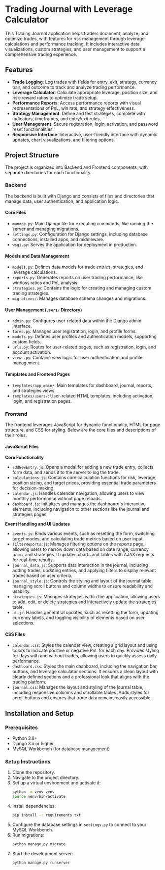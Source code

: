 
# Trading Journal with Leverage Calculator

This Trading Journal application helps traders document, analyze, and optimize trades, with features for risk management through leverage calculations and performance tracking. It includes interactive data visualizations, custom strategies, and user management to support a comprehensive trading experience.

## Features

- **Trade Logging**: Log trades with fields for entry, exit, strategy, currency pair, and outcome to track and analyze trading performance.
- **Leverage Calculator**: Calculate appropriate leverage, position size, and risk-reward ratios to optimize trade setup.
- **Performance Reports**: Access performance reports with visual representations of PnL, win rate, and strategy effectiveness.
- **Strategy Management**: Define and test strategies, complete with indicators, timeframes, and entry/exit rules.
- **User Management**: Secure registration, login, activation, and password reset functionalities.
- **Responsive Interface**: Interactive, user-friendly interface with dynamic updates, chart visualizations, and filtering options.

## Project Structure

The project is organized into Backend and Frontend components, with separate directories for each functionality.

### Backend

The backend is built with Django and consists of files and directories that manage data, user authentication, and application logic.

#### Core Files

- `manage.py`: Main Django file for executing commands, like running the server and managing migrations.
- `settings.py`: Configuration for Django settings, including database connections, installed apps, and middleware.
- `wsgi.py`: Serves the application for deployment in production.

#### Models and Data Management

- `models.py`: Defines data models for trade entries, strategies, and leverage calculations.
- `reports.py`: Generates reports on user trading performance, like win/loss ratios and PnL analysis.
- `strategies.py`: Contains the logic for creating and managing custom trading strategies.
- `migrations/`: Manages database schema changes and migrations.

#### User Management (`users/` Directory)

- `admin.py`: Configures user-related data within the Django admin interface.
- `forms.py`: Manages user registration, login, and profile forms.
- `models.py`: Defines user profiles and authentication models, supporting custom fields.
- `urls.py`: Routes for user-related pages, such as registration, login, and account activation.
- `views.py`: Contains view logic for user authentication and profile management.

#### Templates and Frontend Pages

- `templates/app_main/`: Main templates for dashboard, journal, reports, and strategies views.
- `templates/users/`: User-related HTML templates, including activation, login, and registration pages.

### Frontend

The frontend leverages JavaScript for dynamic functionality, HTML for page structure, and CSS for styling. Below are the core files and descriptions of their roles.

#### JavaScript Files

**Core Functionality**

- `addNewEntry.js`: Opens a modal for adding a new trade entry, collects form data, and sends it to the server to log the trade.
- `calculations.js`: Contains core calculation functions for risk, leverage, position sizing, and target prices, providing essential trade parameters for decision-making.
- `calendar.js`: Handles calendar navigation, allowing users to view monthly performance without page reloads.
- `dashboard.js`: Initializes and manages the dashboard's interactive elements, including navigation to other sections like the journal and strategies pages.

**Event Handling and UI Updates**

- `events.js`: Binds various events, such as resetting the form, switching target modes, and calculating trade metrics based on user input.
- `filterReports.js`: Manages filtering options on the reports page, allowing users to narrow down data based on date range, currency pairs, and strategies. It updates charts and tables with AJAX requests for real-time results.
- `journal_data.js`: Supports data interaction in the journal, including adding trades, updating entries, and applying filters to display relevant trades based on user criteria.
- `journal_style.js`: Controls the styling and layout of the journal table, managing scroll buttons and column widths to ensure readability and usability.
- `strategies.js`: Manages strategies within the application, allowing users to add, edit, or delete strategies and interactively update the strategies table.
- `ui.js`: Handles general UI updates, such as resetting the form, updating currency labels, and toggling visibility of elements based on user selections.

#### CSS Files

- `calendar.css`: Styles the calendar view, creating a grid layout and using colors to indicate positive or negative PnL for each day. Provides styling for days with and without trades, allowing users to quickly assess daily performance.
- `dashboard.css`: Styles the main dashboard, including the navigation bar, buttons, and leverage calculator sections. It ensures a clean layout with clearly defined sections and a professional look that aligns with the trading platform.
- `journal.css`: Manages the layout and styling of the journal table, including responsive columns and scrollable tables. Adds styles for scroll buttons and ensures that trade data remains easily accessible.

## Installation and Setup

### Prerequisites

- Python 3.8+
- Django 3.x or higher
- MySQL Workbench (for database management)

### Setup Instructions

1. Clone the repository.
2. Navigate to the project directory.
3. Set up a virtual environment and activate it:
    ```bash
    python -m venv venv
    source venv/bin/activate  
    ```
4. Install dependencies:
    ```bash
    pip install -r requirements.txt
    ```
5. Configure the database settings in `settings.py` to connect to your MySQL Workbench.
6. Run migrations:
    ```bash
    python manage.py migrate
    ```
7. Start the development server:
    ```bash
    python manage.py runserver
    ```
